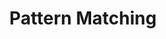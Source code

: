 ---
title: 'Pattern Matching'
description: Pattern matching is a powerful feature in Ballerina that greatly enhances data-oriented programming by enabling concise and expressive handling of complex data structures. With pattern matching, developers can easily extract relevant data from intricate data patterns and perform targeted operations based on the structure and content of the data. 
---
